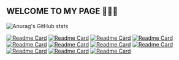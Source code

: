 ## WELCOME TO MY PAGE 👋👋👋

![Anurag's GitHub stats](https://github-readme-stats.vercel.app/api?username=minhnhutZzz&theme=radical&show_icons=true&hide=contribs,,issues,prs)

[![Readme Card](https://github-readme-stats.vercel.app/api/pin/?username=minhnhutZzz&theme=merko&show_icons=true&repo=8_puzzle)](https://github.com/minhnhutZzz/8_puzzle)
[![Readme Card](https://github-readme-stats.vercel.app/api/pin/?username=minhnhutZzz&theme=algolia&show_icons=true&repo=Game_Pursuit)](https://github.com/minhnhutZzz/Game_Pursuit)
[![Readme Card](https://github-readme-stats.vercel.app/api/pin/?username=minhnhutZzz&theme=yeblu&show_icons=true&repo=AI_Search-Algorithm)](https://github.com/minhnhutZzz/AI_Search-Algorithm)
[![Readme Card](https://github-readme-stats.vercel.app/api/pin/?username=minhnhutZzz&theme=outrun&show_icons=true&repo=Numpy__Library)](https://github.com/minhnhutZzz/Numpy__Library)
[![Readme Card](https://github-readme-stats.vercel.app/api/pin/?username=minhnhutZzz&theme=great-gatsby&show_icons=true&repo=Pandas_Library)](https://github.com/minhnhutZzz/Pandas_Library)
[![Readme Card](https://github-readme-stats.vercel.app/api/pin/?username=minhnhutZzz&theme=algolia&show_icons=true&repo=BaiTap_LTWeb)](https://github.com/minhnhutZzz/BaiTap_LTWeb.git)
[![Readme Card](https://github-readme-stats.vercel.app/api/pin/?username=minhnhutZzz&theme=yeblu&show_icons=true&repo=BaiTap_LTWeb_New)](https://github.com/minhnhutZzz/BaiTap_LTWeb_New)
[![Readme Card](https://github-readme-stats.vercel.app/api/pin/?username=minhnhutZzz&theme=merko&show_icons=true&repo=Demo_SpringBoot)](https://github.com/minhnhutZzz/Demo_SpringBoot)
[![Readme Card](https://github-readme-stats.vercel.app/api/pin/?username=minhnhutZzz&theme=outrun&show_icons=true&repo=DoAn_DBMS_QuanLyNhanVien)](https://github.com/minhnhutZzz/DoAn_DBMS_QuanLyNhanVien)
[![Readme Card](https://github-readme-stats.vercel.app/api/pin/?username=minhnhutZzz&theme=outrun&show_icons=true&repo=Demo_Thymeleaf)](https://github.com/minhnhutZzz/Demo_Thymeleaf)
[![Readme Card](https://github-readme-stats.vercel.app/api/pin/?username=minhnhutZzz&theme=algolia&show_icons=true&repo=Demo_API)](https://github.com/minhnhutZzz/Demo_API.git)
